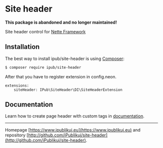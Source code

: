# Site header


**This package is abandoned and no longer maintained!**



Site header control for [Nette Framework](http://nette.org/)

## Installation

The best way to install ipub/site-header is using  [Composer](http://getcomposer.org/):

```sh
$ composer require ipub/site-header
```

After that you have to register extension in config.neon.

```neon
extensions:
	siteHeader: IPub\SiteHeader\DI\SiteHeaderExtension
```

## Documentation

Learn how to create page header with custom tags in [documentation](https://github.com/iPublikuj/site-header/blob/master/docs/en/index.md).

***
Homepage [https://www.ipublikuj.eu](https://www.ipublikuj.eu) and repository [http://github.com/iPublikuj/site-header](http://github.com/iPublikuj/site-header).
